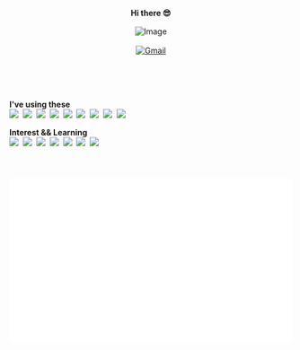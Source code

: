 
<p align="center">
  <strong>Hi there 😎</strong>
</p>
<p align="center">
 <img src="https://github.com/newri0807/newri0807/assets/51315988/4a6fb530-b6e7-4156-ae8c-bd620836a7cc" alt="Image" align="center"/>
  <br/>
  <br/>
  <a href="mailto:newri0807@gmail.com">
    <img src="https://img.shields.io/badge/-Gmail-d14836?style=flat&logo=Gmail&logoColor=white" alt="Gmail" />
  </a>
</p>

 
<br/>
<br/>
<br/>
<p align="left">
  <strong>I've using these </strong>
  <br/>  
  <img src="https://img.shields.io/badge/Javascript-ffb13b?style=flat&logo=javascript&logoColor=white"/></a>&nbsp   
  <img src="https://img.shields.io/badge/react-61DAFB?style=flat&logo=react&logoColor=white"/></a>&nbsp  
  <img src="https://img.shields.io/badge/Tailwind CSS-06B6D4?style=flat&amp;logo=Tailwind CSS&amp;logoColor=white"></a>&nbsp 
  <img src="https://img.shields.io/badge/MySQL-4479A1?style=flat&logo=MySQL&logoColor=white"/></a>&nbsp 
  <img src="https://img.shields.io/badge/Firebase-FFCA28?style=flat&logo=firebase&logoColor=white"/></a>&nbsp 
  <img src="https://img.shields.io/badge/Vercel-black?style=flat&logo=Vercel&logoColor=white"/></a>&nbsp 
  <img src="https://img.shields.io/badge/Amazon%20EC2-FF9900?style=flat&logo=amazonec2&logoColor=white"/></a>&nbsp
  <img src="https://img.shields.io/badge/.NET-512BD4?style=flat&logo=.NET&logoColor=white"/></a>&nbsp 
  <img src="https://img.shields.io/badge/MicrosoftSQLServer-CC2927?style=flat&logo=microsoft&logoColor=white"/></a>&nbsp       
</p>

<p align="left">
  <strong>Interest && Learning</strong>
  <br/>
  <img src="https://img.shields.io/badge/TypeScript-3178C6?style=flat&logo=TypeScript&logoColor=white"/>&nbsp 
  <img src="https://img.shields.io/badge/Next.js-000000?style=flat&logo=Next.js&logoColor=white"/></a>&nbsp  
  <img src="https://img.shields.io/badge/Node.js-339933?style=flat&logo=node.js&logoColor=white"/></a>&nbsp 
  <img src="https://img.shields.io/badge/nestjs-E0234E?style=flat&logo=nestjs&logoColor=white"/></a>&nbsp  
  <img src="https://img.shields.io/badge/Java-007396?style=flat&logo=Java&logoColor=white"/></a>&nbsp
  <img src="https://img.shields.io/badge/docker-%230db7ed.svg?style=flat&logo=docker&logoColor=white"/></a>&nbsp
  <img src="https://img.shields.io/badge/Prisma-3982CE?style=flat&logo=Prisma&logoColor=white"/></a>&nbsp        
</p>

&nbsp;
&nbsp;
###

<!-- ![Codemaker2015 wakatime stats](https://github-readme-stats.vercel.app/api/wakatime?username=newri0807&layout=compact&theme=dracula) -->
<!--![Languages Overview](https://raw.githubusercontent.com/newri0807/github-stats/master/generated/languages.svg) -->
![](https://raw.githubusercontent.com/newri0807/github-stats/master/generated/languages.svg#gh-dark-mode-only)

<!--START_SECTION:waka-->
<!--END_SECTION:waka-->
